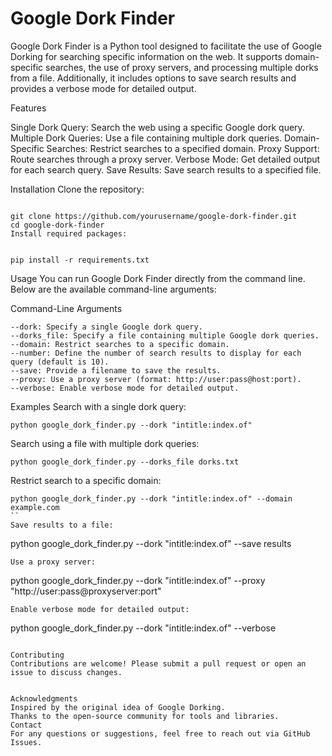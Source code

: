 <h1>Google Dork Finder</h1>
Google Dork Finder is a Python tool designed to facilitate the use of Google Dorking for searching specific information on the web. It supports domain-specific searches, the use of proxy servers, and processing multiple dorks from a file. Additionally, it includes options to save search results and provides a verbose mode for detailed output.

Features
  
Single Dork Query: Search the web using a specific Google dork query.
Multiple Dork Queries: Use a file containing multiple dork queries.
Domain-Specific Searches: Restrict searches to a specified domain.
Proxy Support: Route searches through a proxy server.
Verbose Mode: Get detailed output for each search query.
Save Results: Save search results to a specified file.
  
Installation
Clone the repository:

```

git clone https://github.com/yourusername/google-dork-finder.git
cd google-dork-finder
Install required packages:

```
```

pip install -r requirements.txt
```
Usage
You can run Google Dork Finder directly from the command line. Below are the available command-line arguments:
  
Command-Line Arguments
  
```
--dork: Specify a single Google dork query.
--dorks_file: Specify a file containing multiple Google dork queries.
--domain: Restrict searches to a specific domain.
--number: Define the number of search results to display for each query (default is 10).
--save: Provide a filename to save the results.
--proxy: Use a proxy server (format: http://user:pass@host:port).
--verbose: Enable verbose mode for detailed output.
```
Examples
Search with a single dork query:
  

```
python google_dork_finder.py --dork "intitle:index.of"
```

Search using a file with multiple dork queries:
```
python google_dork_finder.py --dorks_file dorks.txt
```
Restrict search to a specific domain:

```
python google_dork_finder.py --dork "intitle:index.of" --domain example.com
``
Save results to a file:

```
python google_dork_finder.py --dork "intitle:index.of" --save results
```
Use a proxy server:

```
python google_dork_finder.py --dork "intitle:index.of" --proxy "http://user:pass@proxyserver:port"
```
Enable verbose mode for detailed output:

```

python google_dork_finder.py --dork "intitle:index.of" --verbose
```

Contributing
Contributions are welcome! Please submit a pull request or open an issue to discuss changes.


Acknowledgments
Inspired by the original idea of Google Dorking.
Thanks to the open-source community for tools and libraries.
Contact
For any questions or suggestions, feel free to reach out via GitHub Issues.
